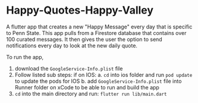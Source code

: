 # Happy-Quotes-Happy-Valley

A flutter app that creates a new "Happy Message" every day that is specific to Penn State. This app pulls from a Firestore database that contains over 100 curated messages. It then gives the user the option to send notifications every day to look at the new daily quote. 

To run the app, 

1. download the ``GoogleService-Info.plist`` file
2. Follow listed sub steps: if on IOS:
  a. ``cd`` into ios folder and run ``pod update`` to update the pods for IOS
  b. add ``GoogleService-Info.plist`` file into Runner folder on xCode to be able to run and build the app
3. ``cd`` into the main directory and run:
```flutter run lib/main.dart```
